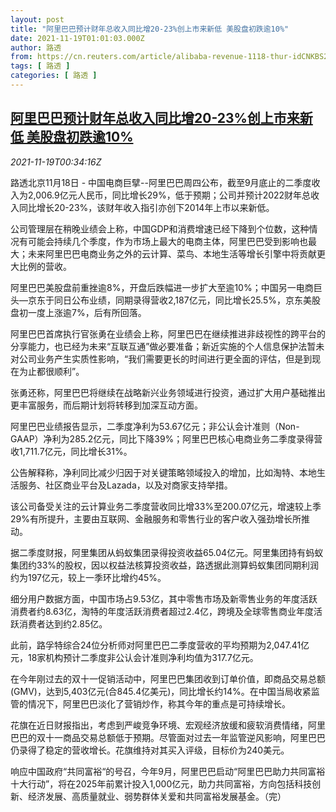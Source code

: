 ```yaml
---
layout: post
title: "阿里巴巴预计财年总收入同比增20-23%创上市来新低 美股盘初跌逾10%"
date: 2021-11-19T01:01:03.000Z
author: 路透
from: https://cn.reuters.com/article/alibaba-revenue-1118-thur-idCNKBS2I401N
tags: [ 路透 ]
categories: [ 路透 ]
---
```

<!--1637283663000-->
[阿里巴巴预计财年总收入同比增20-23%创上市来新低 美股盘初跌逾10%](https://cn.reuters.com/article/alibaba-revenue-1118-thur-idCNKBS2I401N)
------

<div>
<div><i>2021-11-19T00:34:16Z</i></div><p>路透北京11月18日 - 中国电商巨擘--阿里巴巴周四公布，截至9月底止的二季度收入为2,006.9亿元人民币，同比增长29%，低于预期；公司并预计2022财年总收入同比增长20-23%，该财年收入指引亦创下2014年上市以来新低。</p><p>公司管理层在稍晚业绩会上称，中国GDP和消费增速已经下降到个位数，这种情况有可能会持续几个季度，作为市场上最大的电商主体，阿里巴巴受到影响也最大；未来阿里巴巴电商业务之外的云计算、菜鸟、本地生活等增长引擎中将贡献更大比例的营收。</p><p>阿里巴巴美股盘前重挫逾8%，开盘后跌幅进一步扩大至逾10%；中国另一电商巨头—京东于同日公布业绩，同期录得营收2,187亿元，同比增长25.5%，京东美股盘初一度上涨逾7%，后有所回落。</p><p>阿里巴巴首席执行官张勇在业绩会上称，阿里巴巴在继续推进非歧视性的跨平台的分享能力，也已经为未来“互联互通”做必要准备；新近实施的个人信息保护法暂未对公司业务产生实质性影响，“我们需要更长的时间进行更全面的评估，但是到现在为止都很顺利”。</p><p>张勇还称，阿里巴巴将继续在战略新兴业务领域进行投资，通过扩大用户基础推出更丰富服务，而后期计划将转移到加深互动方面。</p><p>阿里巴巴业绩报告显示，二季度净利为53.67亿元；非公认会计准则（Non-GAAP）净利为285.2亿元，同比下降39%；阿里巴巴核心电商业务二季度录得营收1,711.7亿元，同比增长31%。</p><p>公告解释称，净利同比减少归因于对关键策略领域投入的增加，比如淘特、本地生活服务、社区商业平台及Lazada，以及对商家支持举措。</p><p>该公司备受关注的云计算业务二季度营收同比增33%至200.07亿元，增速较上季29%有所提升，主要由互联网、金融服务和零售行业的客户收入强劲增长所推动。</p><p>据二季度财报，阿里集团从蚂蚁集团录得投资收益65.04亿元。阿里集团持有蚂蚁集团约33%的股权，因以权益法核算投资收益，路透据此测算蚂蚁集团同期利润约为197亿元，较上一季环比增约45%。</p><p>细分用户数据方面，中国市场占9.53亿，其中零售市场及新零售业务的年度活跃消费者约8.63亿，淘特的年度活跃消费者超过2.4亿，跨境及全球零售商业年度活跃消费者达到约2.85亿。</p><p>此前，路孚特综合24位分析师对阿里巴巴二季度营收的平均预期为2,047.41亿元，18家机构预计二季度非公认会计准则净利均值为317.7亿元。</p><p>在今年刚过去的双十一促销活动中，阿里巴巴集团收到订单价值，即商品交易总额(GMV)，达到5,403亿元(合845.4亿美元)，同比增长约14%。在中国当局收紧监管的情况下，阿里巴巴淡化了营销炒作，称其今年的重点是可持续增长。</p><p>花旗在近日财报指出，考虑到严峻竞争环境、宏观经济放缓和疲软消费情绪，阿里巴巴的双十一商品交易总额低于预期。尽管面对过去一年监管逆风影响，阿里巴巴仍录得了稳定的营收增长。花旗维持对其买入评级，目标价为240美元。</p><p>响应中国政府“共同富裕“的号召，今年9月，阿里巴巴启动“阿里巴巴助力共同富裕十大行动”，将在2025年前累计投入1,000亿元，助力共同富裕，方向包括科技创新、经济发展、高质量就业、弱势群体关爱和共同富裕发展基金。（完）</p>
</div>
